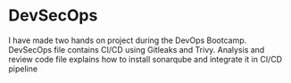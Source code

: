 # DevSecOps

I have made two hands on project during the DevOps Bootcamp. 
DevSecOps file contains CI/CD using Gitleaks and Trivy. 
Analysis and review code file explains how to install sonarqube and integrate it in CI/CD pipeline
